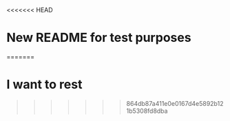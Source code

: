 <<<<<<< HEAD
# New README for test purposes
=======
# I want to rest
>>>>>>> 864db87a411e0e0167d4e5892b121b5308fd8dba
